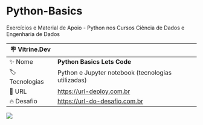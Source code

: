 # Python-Basics

Exercícios e Material de Apoio - Python nos Cursos Ciência de Dados e Engenharia de Dados

| :placard: Vitrine.Dev |     |
| -------------  | --- |
| :sparkles: Nome        | **Python Basics Lets Code**
| :label: Tecnologias | Python e Jupyter notebook (tecnologias utilizadas)
| :rocket: URL         | https://url-deploy.com.br
| :fire: Desafio     | https://url-do-desafio.com.br

<!-- Inserir imagem com a #vitrinedev ao final do link -->
![](https://programadoresbrasil.com.br/wp-content/uploads/2021/04/rxezjyf4ojx41.png#vitrinedev)
